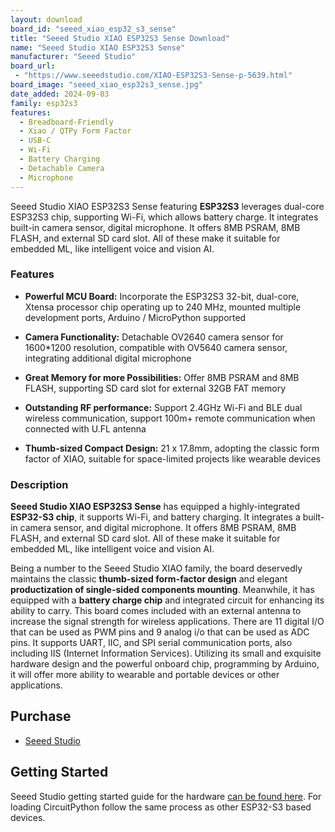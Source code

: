 ```yaml
---
layout: download
board_id: "seeed_xiao_esp32_s3_sense"
title: "Seeed Studio XIAO ESP32S3 Sense Download"
name: "Seeed Studio XIAO ESP32S3 Sense"
manufacturer: "Seeed Studio"
board_url:
 - "https://www.seeedstudio.com/XIAO-ESP32S3-Sense-p-5639.html"
board_image: "seeed_xiao_esp32s3_sense.jpg"
date_added: 2024-09-03
family: esp32s3
features:
  - Breadboard-Friendly
  - Xiao / QTPy Form Factor
  - USB-C
  - Wi-Fi
  - Battery Charging
  - Detachable Camera
  - Microphone
---
```


Seeed Studio XIAO ESP32S3 Sense featuring **ESP32S3** leverages dual-core ESP32S3 chip, supporting Wi-Fi, which allows battery charge. It integrates built-in camera sensor, digital microphone. It offers 8MB PSRAM, 8MB FLASH, and external SD card slot. All of these make it suitable for embedded ML, like intelligent voice and vision AI.

### Features

  - **Powerful MCU Board:** Incorporate the ESP32S3 32-bit, dual-core, Xtensa processor chip operating up to 240 MHz, mounted multiple development ports, Arduino / MicroPython supported

  - **Camera Functionality:** Detachable OV2640 camera sensor for 1600*1200 resolution, compatible with OV5640 camera sensor, integrating additional digital microphone

  - **Great Memory for more Possibilities:** Offer 8MB PSRAM and 8MB FLASH, supporting SD card slot for external 32GB FAT memory

  - **Outstanding RF performance:** Support 2.4GHz Wi-Fi and BLE dual wireless communication, support 100m+ remote communication when connected with U.FL antenna

  - **Thumb-sized Compact Design:** 21 x 17.8mm, adopting the classic form factor of XIAO, suitable for space-limited projects like wearable devices

### Description

**Seeed Studio XIAO ESP32S3 Sense** has equipped a highly-integrated **ESP32-S3 chip**, it supports Wi-Fi, and battery charging. It integrates a built-in camera sensor, and digital microphone. It offers 8MB PSRAM, 8MB FLASH, and external SD card slot. All of these make it suitable for embedded ML, like intelligent voice and vision AI.

Being a number to the Seeed Studio XIAO family, the board deservedly maintains the classic **thumb-sized form-factor design** and elegant **productization of single-sided components mounting**. Meanwhile, it has equipped with a **battery charge chip** and integrated circuit for enhancing its ability to carry. This board comes included with an external antenna to increase the signal strength for wireless applications. There are 11 digital I/O that can be used as PWM pins and 9 analog i/o that can be used as ADC pins. It supports UART, IIC, and SPI serial communication ports, also including IIS (Internet Information Services). Utilizing its small and exquisite hardware design and the powerful onboard chip, programming by Arduino, it will offer more ability to wearable and portable devices or other applications.

## Purchase
* [Seeed Studio](https://www.seeedstudio.com/XIAO-ESP32S3-Sense-p-5639.html)

## Getting Started
Seeed Studio getting started guide for the hardware [can be found here](https://wiki.seeedstudio.com/xiao_esp32s3_getting_started/). For loading CircuitPython follow the same process as other
ESP32-S3 based devices.

